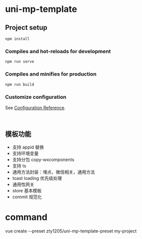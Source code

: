 # uni-mp-template

## Project setup

```
npm install
```

### Compiles and hot-reloads for development

```
npm run serve
```

### Compiles and minifies for production

```
npm run build
```

### Customize configuration

See [Configuration Reference](https://cli.vuejs.org/config/).

<br/>

## 模板功能

- 支持 appid 替换
- 支持环境变量
- 支持分包 copy-wxcomponents
- 支持 ts
- 通用方法封装：埋点，微信相关，通用方法
- toast loading 优先级处理
- 通用性网关
- store 基本模板
- commit 规范化

# command

vue create --preset zty1205/uni-mp-template-preset my-project

